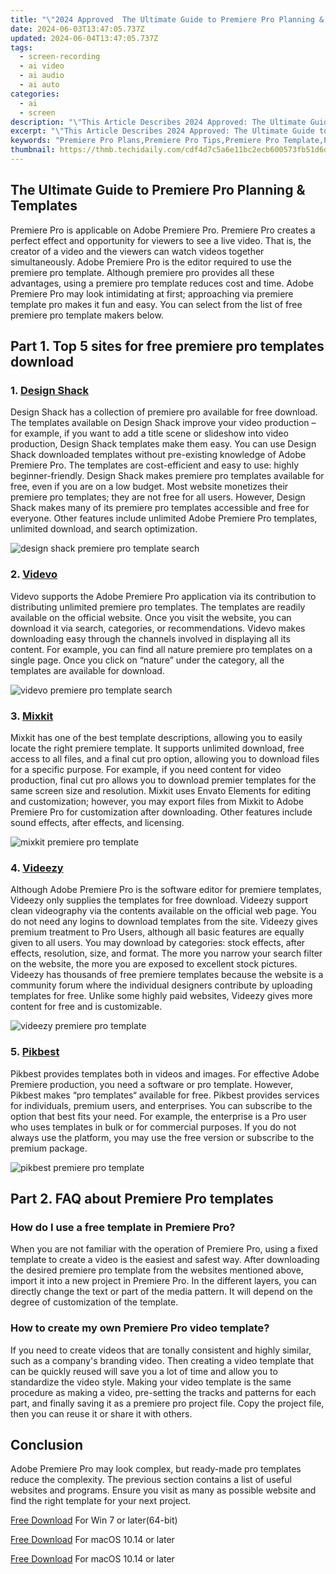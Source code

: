 ```yaml
---
title: "\"2024 Approved  The Ultimate Guide to Premiere Pro Planning & Templates\""
date: 2024-06-03T13:47:05.737Z
updated: 2024-06-04T13:47:05.737Z
tags: 
  - screen-recording
  - ai video
  - ai audio
  - ai auto
categories: 
  - ai
  - screen
description: "\"This Article Describes 2024 Approved: The Ultimate Guide to Premiere Pro Planning & Templates\""
excerpt: "\"This Article Describes 2024 Approved: The Ultimate Guide to Premiere Pro Planning & Templates\""
keywords: "Premiere Pro Plans,Premiere Pro Tips,Premiere Pro Template,PP Planning Guide,PP Template Use,Premiere Planning Tutorial,Premiere Templates Overview"
thumbnail: https://thmb.techidaily.com/cdf4d7c5a6e11bc2ecb600573fb51d6d46dc48a05d2a33906086e284e9c970a7.jpg
---
```


## The Ultimate Guide to Premiere Pro Planning & Templates

Premiere Pro is applicable on Adobe Premiere Pro. Premiere Pro creates a perfect effect and opportunity for viewers to see a live video. That is, the creator of a video and the viewers can watch videos together simultaneously. Adobe Premiere Pro is the editor required to use the premiere pro template. Although premiere pro provides all these advantages, using a premiere pro template reduces cost and time. Adobe Premiere Pro may look intimidating at first; approaching via premiere template pro makes it fun and easy. You can select from the list of free premiere pro template makers below.

## Part 1\. Top 5 sites for free premiere pro templates download

### 1\. [**Design Shack**](https://designshack.net/premiere-pro-templates/)

Design Shack has a collection of premiere pro available for free download. The templates available on Design Shack improve your video production – for example, if you want to add a title scene or slideshow into video production, Design Shack templates make them easy. You can use Design Shack downloaded templates without pre-existing knowledge of Adobe Premiere Pro. The templates are cost-efficient and easy to use: highly beginner-friendly. Design Shack makes premiere pro templates available for free, even if you are on a low budget. Most website monetizes their premiere pro templates; they are not free for all users. However, Design Shack makes many of its premiere pro templates accessible and free for everyone. Other features include unlimited Adobe Premiere Pro templates, unlimited download, and search optimization.

![design shack premiere pro template search](https://images.wondershare.com/filmora/article-images/2022/07/design-shack.jpg)

### 2\. [Videvo](https://www.videvo.net/premiere-pro-templates/)

Videvo supports the Adobe Premiere Pro application via its contribution to distributing unlimited premiere pro templates. The templates are readily available on the official website. Once you visit the website, you can download it via search, categories, or recommendations. Videvo makes downloading easy through the channels involved in displaying all its content. For example, you can find all nature premiere pro templates on a single page. Once you click on “nature” under the category, all the templates are available for download.

![videvo premiere pro template search](https://images.wondershare.com/filmora/article-images/2022/07/videvo.jpg)

### 3\. [**Mixkit**](https://mixkit.co/free-premiere-pro-templates/)

Mixkit has one of the best template descriptions, allowing you to easily locate the right premiere template. It supports unlimited download, free access to all files, and a final cut pro option, allowing you to download files for a specific purpose. For example, if you need content for video production, final cut pro allows you to download premier templates for the same screen size and resolution. Mixkit uses Envato Elements for editing and customization; however, you may export files from Mixkit to Adobe Premiere Pro for customization after downloading. Other features include sound effects, after effects, and licensing.

![mixkit premiere pro template](https://images.wondershare.com/filmora/article-images/2022/07/mixkit.jpg)

### 4\. [Videezy](https://www.videezy.com/free-video/premiere-pro-templates)

Although Adobe Premiere Pro is the software editor for premiere templates, Videezy only supplies the templates for free download. Videezy support clean videography via the contents available on the official web page. You do not need any logins to download templates from the site. Videezy gives premium treatment to Pro Users, although all basic features are equally given to all users. You may download by categories: stock effects, after effects, resolution, size, and format. The more you narrow your search filter on the website, the more you are exposed to excellent stock pictures. Videezy has thousands of free premiere templates because the website is a community forum where the individual designers contribute by uploading templates for free. Unlike some highly paid websites, Videezy gives more content for free and is customizable.

![videezy premiere pro template](https://images.wondershare.com/filmora/article-images/2022/07/videezy.jpg)

### 5\. [Pikbest](https://pikbest.com/free-video/premiere-pro.html)

Pikbest provides templates both in videos and images. For effective Adobe Premiere production, you need a software or pro template. However, Pikbest makes “pro templates“ available for free. Pikbest provides services for individuals, premium users, and enterprises. You can subscribe to the option that best fits your need. For example, the enterprise is a Pro user who uses templates in bulk or for commercial purposes. If you do not always use the platform, you may use the free version or subscribe to the premium package.

![pikbest premiere pro template](https://images.wondershare.com/filmora/article-images/2022/07/pikbest.jpg)

## Part 2\. FAQ about Premiere Pro templates

### How do I use a free template in Premiere Pro?

When you are not familiar with the operation of Premiere Pro, using a fixed template to create a video is the easiest and safest way. After downloading the desired premiere pro template from the websites mentioned above, import it into a new project in Premiere Pro. In the different layers, you can directly change the text or part of the media pattern. It will depend on the degree of customization of the template.

### How to create my own Premiere Pro video template?

If you need to create videos that are tonally consistent and highly similar, such as a company's branding video. Then creating a video template that can be quickly reused will save you a lot of time and allow you to standardize the video style. Making your video template is the same procedure as making a video, pre-setting the tracks and patterns for each part, and finally saving it as a premiere pro project file. Copy the project file, then you can reuse it or share it with others.

## Conclusion

Adobe Premiere Pro may look complex, but ready-made pro templates reduce the complexity. The previous section contains a list of useful websites and programs. Ensure you visit as many as possible website and find the right template for your next project.

[Free Download](https://tools.techidaily.com/wondershare/filmora/download/) For Win 7 or later(64-bit)

[Free Download](https://tools.techidaily.com/wondershare/filmora/download/) For macOS 10.14 or later

[Free Download](https://tools.techidaily.com/wondershare/filmora/download/) For macOS 10.14 or later

<ins class="adsbygoogle"
     style="display:block"
     data-ad-format="autorelaxed"
     data-ad-client="ca-pub-7571918770474297"
     data-ad-slot="1223367746"></ins>

<ins class="adsbygoogle"
     style="display:block"
     data-ad-format="autorelaxed"
     data-ad-client="ca-pub-7571918770474297"
     data-ad-slot="1223367746"></ins>



<ins class="adsbygoogle"
     style="display:block"
     data-ad-client="ca-pub-7571918770474297"
     data-ad-slot="8358498916"
     data-ad-format="auto"
     data-full-width-responsive="true"></ins>





